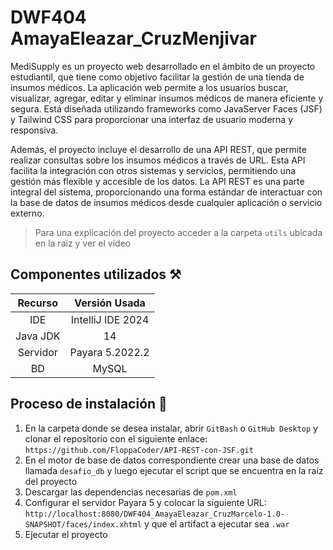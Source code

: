 # DWF404 AmayaEleazar_CruzMenjivar
MediSupply es un proyecto web desarrollado en el ámbito de un proyecto estudiantil, que tiene como objetivo facilitar la gestión de una tienda de insumos médicos. La aplicación web permite a los usuarios buscar, visualizar, agregar, editar y eliminar insumos médicos de manera eficiente y segura. Está diseñada utilizando frameworks como JavaServer Faces (JSF) y Tailwind CSS para proporcionar una interfaz de usuario moderna y responsiva.

Además, el proyecto incluye el desarrollo de una API REST, que permite realizar consultas sobre los insumos médicos a través de URL. Esta API facilita la integración con otros sistemas y servicios, permitiendo una gestión más flexible y accesible de los datos. La API REST es una parte integral del sistema, proporcionando una forma estándar de interactuar con la base de datos de insumos médicos desde cualquier aplicación o servicio externo.

> Para una explicación del proyecto acceder a la carpeta `utils` ubicada en la raíz y ver el vídeo

## Componentes utilizados ⚒️

| Recurso        |    Versión Usada     |
|:--------------:|:--------------------:|
| IDE            | IntelliJ IDE 2024    |
| Java JDK       | 14                   |
| Servidor       | Payara 5.2022.2      |
| BD             | MySQL                |

## Proceso de instalación 🔧

1. En la carpeta donde se desea instalar, abrir `GitBash` o `GitHub Desktop` y clonar el repositorio con el siguiente enlace: `https://github.com/FloppaCoder/API-REST-con-JSF.git`
2. En el motor de base de datos correspondiente crear una base de datos llamada `desafio_db` y luego ejecutar el script que se encuentra en la raíz del proyecto
3. Descargar las dependencias necesarias de `pom.xml`
4. Configurar el servidor Payara 5 y colocar la siguiente URL: `http://localhost:8080/DWF404_AmayaEleazar_CruzMarcelo-1.0-SNAPSHOT/faces/index.xhtml` y que el artifact a ejecutar sea `.war`
5. Ejecutar el proyecto
